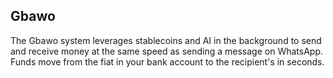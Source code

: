 ## Gbawo

The Gbawo system leverages stablecoins and AI in the background to send and receive money at the same speed as sending a message on WhatsApp. Funds move from the fiat in your bank account to the recipient's in seconds.
